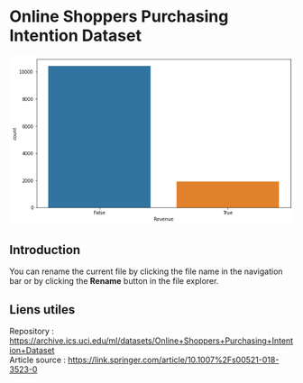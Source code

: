 # Online Shoppers Purchasing Intention Dataset

![Revenue values proportion](https://raw.githubusercontent.com/VLNTNF/online-shoppers-dataset/main/revenue.png)
  


## Introduction

You can rename the current file by clicking the file name in the navigation bar or by clicking the **Rename** button in the file explorer.



## Liens utiles
Repository  : https://archive.ics.uci.edu/ml/datasets/Online+Shoppers+Purchasing+Intention+Dataset  
Article source : https://link.springer.com/article/10.1007%2Fs00521-018-3523-0
